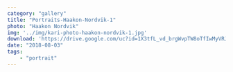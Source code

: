 ```yaml
---
category: "gallery"
title: "Portraits-Haakon-Nordvik-1"
photo: "Haakon Nordvik"
img: '../img/kari-photo-haakon-nordvik-1.jpg'
download: 'https://drive.google.com/uc?id=1X3tfL_vd_brgWvpTW8oTfIwMyVRJO_LG&export=download'
date: "2018-08-03"
tags:
    - "portrait"
---
```

